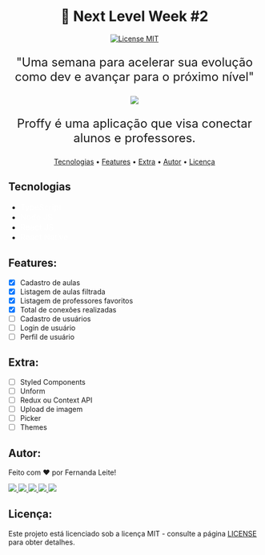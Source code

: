 <h1 align="center" >🚀 Next Level Week #2</h1>

<p align="center">
  <a href="https://opensource.org/licenses/MIT">
    <img src="https://img.shields.io/badge/License-MIT-blue.svg" alt="License MIT">
  </a>
</p>

<p align="center" style="font-size: 24px">"Uma semana para acelerar sua evolução como dev e avançar para o próximo nível"</p>

<div align="center"  > <img src="https://user-images.githubusercontent.com/48728541/89484384-cb95ed00-d774-11ea-9f12-54b1bd897c55.png" /> </div>

<p align="center" style="font-size: 24px">Proffy é uma aplicação que visa conectar alunos e professores.</p>

<p align="center">
 <a href="#tecnologias">Tecnologias</a> •
 <a href="#features">Features</a> • 
 <a href="#extra">Extra</a> •
 <a href="#autor">Autor</a> •
 <a href="#licença">Licença</a>
</p>

## Tecnologias

- <a href="https://www.typescriptlang.org/" style="text-decoration: none; font-size: 16px; color: #fff;" >TypeScript </a>
- <a href="https://nodejs.org/en/" style="text-decoration: none; font-size: 16px; color: #fff;" >Node JS </a>
- <a href="https://pt-br.reactjs.org/" style="text-decoration: none; font-size: 16px; color: #fff;" >React JS </a>
- <a href="https://reactnative.dev/" style="text-decoration: none; font-size: 16px; color: #fff;" >React Native </a>

## Features:

- [x] Cadastro de aulas
- [x] Listagem de aulas filtrada
- [x] Listagem de professores favoritos
- [x] Total de conexões realizadas
- [ ] Cadastro de usuários
- [ ] Login de usuário
- [ ] Perfil de usuário

## Extra:

- [ ] Styled Components
- [ ] Unform
- [ ] Redux ou Context API
- [ ] Upload de imagem
- [ ] Picker
- [ ] Themes

## Autor:

Feito com ❤️ por Fernanda Leite!

  <a href="https://github.com/Fekleite" alt="GitHub">
    <img src="https://img.shields.io/badge/-GitHub-000?style=flat-square&logo=Github&logoColor=white" />
  </a>
  <a href="https://www.linkedin.com/in/fcleite19/" alt="LinkedIn">
    <img src="https://img.shields.io/badge/-LinkedIn-blue?style=flat-square&logo=Linkedin&logoColor=white" />
  </a>
  <a href="mailto:dev.fernandaleite@gmail.com" alt="Gmail">
    <img src="https://img.shields.io/badge/-Gmail-D54B3D?style=flat-square&logo=Gmail&logoColor=white" />
  </a>
  <a href="https://app.rocketseat.com.br/me/fekleite" alt="Rocketseat">
    <img src="https://img.shields.io/badge/-Rocket-7159C1?style=flat-square&logoColor=white" />
  </a>
  <a href="https://twitter.com/Fekleite19" alt="Twitter">
    <img src="https://img.shields.io/badge/-Twitter-1da0f2?style=flat-square&logo=Twitter&logoColor=white" />
  </a>
  
## Licença:

Este projeto está licenciado sob a licença MIT - consulte a página [LICENSE](https://opensource.org/licenses/MIT) para obter detalhes.
  
  
